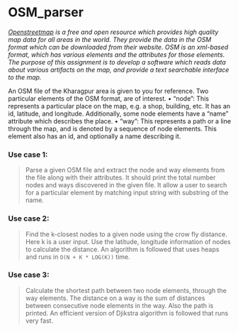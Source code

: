 # OSM_parser
*[Openstreetmap](www.openstreetmap.org) is a free and open resource which provides high
quality map data for all areas in the world. They provide the data in the OSM format which can
be downloaded from their website. OSM is an xml-based format, which has various elements and
the attributes for those elements. The purpose of this assignment is to develop a software which
reads data about various artifacts on the map, and provide a text searchable interface to the
map.*

An OSM file of the Kharagpur area is given to you for reference.
Two particular elements of the OSM format, are of interest.
• “node”: This represents a particular place on the map, e.g. a shop, building, etc. It has an id, latitude, and longitude. Additionally, some node elements have a “name” attribute which describes the place.
• “way”: This represents a path or a line through the map, and is denoted by a sequence of node elements. This element also has an id, and optionally a name describing it.

### Use case 1:
> Parse a given OSM file and extract the node and way elements from the file along with their attributes. It should print the total number nodes and ways discovered in the given file. It allow a user to search for a particular element by matching input string with substring of the name.

### Use case 2:
> Find the k-closest nodes to a given node using the crow fly distance. Here k is a user input. Use the latitude, longitude information of nodes to calculate the distance. An algorithm is followed that uses heaps and runs in ```O(N + K * LOG(K))``` time.

### Use case 3:
> Calculate the shortest path between two node elements, through the way elements. The distance on a way is the sum of distances between consecutive node elements in the way. Also the path is printed. An efficient version of Djikstra algorithm is followed that runs very fast.
